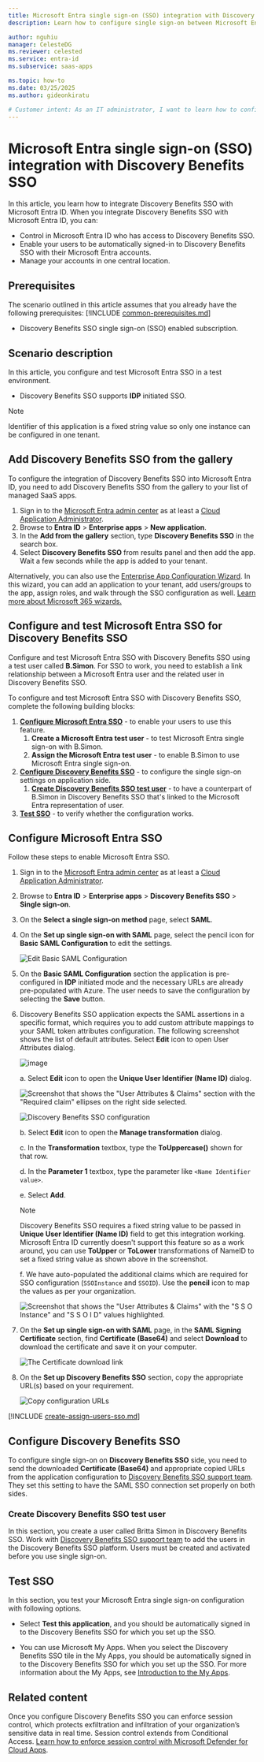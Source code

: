 ```yaml
---
title: Microsoft Entra single sign-on (SSO) integration with Discovery Benefits SSO
description: Learn how to configure single sign-on between Microsoft Entra ID and Discovery Benefits SSO.

author: nguhiu
manager: CelesteDG
ms.reviewer: celested
ms.service: entra-id
ms.subservice: saas-apps

ms.topic: how-to
ms.date: 03/25/2025
ms.author: gideonkiratu

# Customer intent: As an IT administrator, I want to learn how to configure single sign-on between Microsoft Entra ID and Discovery Benefits SSO so that I can control who has access to Discovery Benefits SSO, enable automatic sign-in with Microsoft Entra accounts, and manage my accounts in one central location.
---
```


# Microsoft Entra single sign-on (SSO) integration with Discovery Benefits SSO

In this article,  you learn how to integrate Discovery Benefits SSO with Microsoft Entra ID. When you integrate Discovery Benefits SSO with Microsoft Entra ID, you can:

* Control in Microsoft Entra ID who has access to Discovery Benefits SSO.
* Enable your users to be automatically signed-in to Discovery Benefits SSO with their Microsoft Entra accounts.
* Manage your accounts in one central location.

## Prerequisites
The scenario outlined in this article assumes that you already have the following prerequisites:
[!INCLUDE [common-prerequisites.md](~/identity/saas-apps/includes/common-prerequisites.md)]
* Discovery Benefits SSO single sign-on (SSO) enabled subscription.

## Scenario description

In this article,  you configure and test Microsoft Entra SSO in a test environment.

* Discovery Benefits SSO supports **IDP** initiated SSO.

> [!NOTE]
> Identifier of this application is a fixed string value so only one instance can be configured in one tenant.

## Add Discovery Benefits SSO from the gallery

To configure the integration of Discovery Benefits SSO into Microsoft Entra ID, you need to add Discovery Benefits SSO from the gallery to your list of managed SaaS apps.

1. Sign in to the [Microsoft Entra admin center](https://entra.microsoft.com) as at least a [Cloud Application Administrator](~/identity/role-based-access-control/permissions-reference.md#cloud-application-administrator).
1. Browse to **Entra ID** > **Enterprise apps** > **New application**.
1. In the **Add from the gallery** section, type **Discovery Benefits SSO** in the search box.
1. Select **Discovery Benefits SSO** from results panel and then add the app. Wait a few seconds while the app is added to your tenant.

 Alternatively, you can also use the [Enterprise App Configuration Wizard](https://portal.office.com/AdminPortal/home?Q=Docs#/azureadappintegration). In this wizard, you can add an application to your tenant, add users/groups to the app, assign roles, and walk through the SSO configuration as well. [Learn more about Microsoft 365 wizards.](/microsoft-365/admin/misc/azure-ad-setup-guides)

<a name='configure-and-test-azure-ad-sso-for-discovery-benefits-sso'></a>

## Configure and test Microsoft Entra SSO for Discovery Benefits SSO

Configure and test Microsoft Entra SSO with Discovery Benefits SSO using a test user called **B.Simon**. For SSO to work, you need to establish a link relationship between a Microsoft Entra user and the related user in Discovery Benefits SSO.

To configure and test Microsoft Entra SSO with Discovery Benefits SSO, complete the following building blocks:

1. **[Configure Microsoft Entra SSO](#configure-azure-ad-sso)** - to enable your users to use this feature.
    1. **Create a Microsoft Entra test user** - to test Microsoft Entra single sign-on with B.Simon.
    1. **Assign the Microsoft Entra test user** - to enable B.Simon to use Microsoft Entra single sign-on.
1. **[Configure Discovery Benefits SSO](#configure-discovery-benefits-sso)** - to configure the single sign-on settings on application side.
    1. **[Create Discovery Benefits SSO test user](#create-discovery-benefits-sso-test-user)** - to have a counterpart of B.Simon in Discovery Benefits SSO that's linked to the Microsoft Entra representation of user.
1. **[Test SSO](#test-sso)** - to verify whether the configuration works.

<a name='configure-azure-ad-sso'></a>

## Configure Microsoft Entra SSO

Follow these steps to enable Microsoft Entra SSO.

1. Sign in to the [Microsoft Entra admin center](https://entra.microsoft.com) as at least a [Cloud Application Administrator](~/identity/role-based-access-control/permissions-reference.md#cloud-application-administrator).
1. Browse to **Entra ID** > **Enterprise apps** > **Discovery Benefits SSO** > **Single sign-on**.
1. On the **Select a single sign-on method** page, select **SAML**.
1. On the **Set up single sign-on with SAML** page, select the pencil icon for **Basic SAML Configuration** to edit the settings.

   ![Edit Basic SAML Configuration](common/edit-urls.png)

1. On the **Basic SAML Configuration** section the application is pre-configured in **IDP** initiated mode and the necessary URLs are already pre-populated with Azure. The user needs to save the configuration by selecting the **Save** button.

1. Discovery Benefits SSO application expects the SAML assertions in a specific format, which requires you to add custom attribute mappings to your SAML token attributes configuration. The following screenshot shows the list of default attributes. Select **Edit** icon to open User Attributes dialog.

	![image](common/edit-attribute.png)

	a. Select **Edit**  icon to open the **Unique User Identifier (Name ID)** dialog.

	![Screenshot that shows the "User Attributes & Claims" section with the "Required claim" ellipses on the right side selected.](./media/discovery-benefits-sso-tutorial/user-attribute.png)

	![Discovery Benefits SSO configuration](./media/discovery-benefits-sso-tutorial/add-attribute.png)

	b. Select **Edit** icon to open the **Manage transformation** dialog.

	c. In the **Transformation** textbox, type the **ToUppercase()** shown for that row.

	d. In the **Parameter 1** textbox, type the parameter like `<Name Identifier value>`.

	e. Select **Add**.

	> [!NOTE]
	> Discovery Benefits SSO requires a fixed string value to be passed in **Unique User Identifier (Name ID)** field to get this integration working. Microsoft Entra ID currently doesn't support this feature so as a work around, you can use **ToUpper** or **ToLower** transformations of NameID to set a fixed string value as shown above in the screenshot.

	f. We have auto-populated the additional claims which are required for SSO configuration (`SSOInstance` and `SSOID`). Use the **pencil** icon to map the values as per your organization.

	![Screenshot that shows the "User Attributes & Claims" with the "S S O Instance" and "S S O I D" values highlighted.](./media/discovery-benefits-sso-tutorial/new-attribute.png)

1. On the **Set up single sign-on with SAML** page, in the **SAML Signing Certificate** section,  find **Certificate (Base64)** and select **Download** to download the certificate and save it on your computer.

	![The Certificate download link](common/certificatebase64.png)

1. On the **Set up Discovery Benefits SSO** section, copy the appropriate URL(s) based on your requirement.

	![Copy configuration URLs](common/copy-configuration-urls.png)

<a name='create-an-azure-ad-test-user'></a>

[!INCLUDE [create-assign-users-sso.md](~/identity/saas-apps/includes/create-assign-users-sso.md)]

## Configure Discovery Benefits SSO

To configure single sign-on on **Discovery Benefits SSO** side, you need to send the downloaded **Certificate (Base64)** and appropriate copied URLs from the application configuration to [Discovery Benefits SSO support team](mailto:Jsimpson@DiscoveryBenefits.com). They set this setting to have the SAML SSO connection set properly on both sides.

### Create Discovery Benefits SSO test user

In this section, you create a user called Britta Simon in Discovery Benefits SSO. Work with [Discovery Benefits SSO support team](mailto:Jsimpson@DiscoveryBenefits.com) to add the users in the Discovery Benefits SSO platform. Users must be created and activated before you use single sign-on.

## Test SSO 

In this section, you test your Microsoft Entra single sign-on configuration with following options.

* Select **Test this application**, and you should be automatically signed in to the Discovery Benefits SSO for which you set up the SSO.

* You can use Microsoft My Apps. When you select the Discovery Benefits SSO tile in the My Apps, you should be automatically signed in to the Discovery Benefits SSO for which you set up the SSO. For more information about the My Apps, see [Introduction to the My Apps](https://support.microsoft.com/account-billing/sign-in-and-start-apps-from-the-my-apps-portal-2f3b1bae-0e5a-4a86-a33e-876fbd2a4510).

## Related content

Once you configure Discovery Benefits SSO you can enforce session control, which protects exfiltration and infiltration of your organization’s sensitive data in real time. Session control extends from Conditional Access. [Learn how to enforce session control with Microsoft Defender for Cloud Apps](/cloud-app-security/proxy-deployment-aad).
